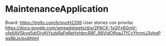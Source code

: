 # MaintenanceApplication

Board: https://trello.com/b/qvoH2206
User stories con priorita: https://docs.google.com/spreadsheets/d/e/2PACX-1vQYx6GmV-vfe6AVSkvq5drDjyKtYszbRaFeReHxhbrcR8F_98VldOIfoaJTfCyYhrmiJ3ybgPgg8bJx/pubhtml
